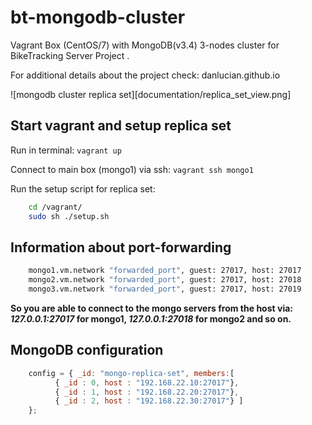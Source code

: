 # bt-mongodb-cluster
Vagrant Box (CentOS/7) with MongoDB(v3.4) 3-nodes cluster for BikeTracking Server Project .

For additional details about the project check: danlucian.github.io


![mongodb cluster replica set][documentation/replica_set_view.png]
## Start vagrant and setup replica set
Run in terminal: `vagrant up`

Connect to main box (mongo1) via ssh: `vagrant ssh mongo1`

Run the setup script for replica set:
```bash
    cd /vagrant/
    sudo sh ./setup.sh
```

## Information about port-forwarding
```bash
    mongo1.vm.network "forwarded_port", guest: 27017, host: 27017
    mongo2.vm.network "forwarded_port", guest: 27017, host: 27018
    mongo3.vm.network "forwarded_port", guest: 27017, host: 27019
```
**So you are able to connect to the mongo servers from the host via: _127.0.0.1:27017_ for mongo1, _127.0.0.1:27018_ for mongo2 and so on.**
## MongoDB configuration
```javascript
    config = { _id: "mongo-replica-set", members:[
          { _id : 0, host : "192.168.22.10:27017"},
          { _id : 1, host : "192.168.22.20:27017"},
          { _id : 2, host : "192.168.22.30:27017"} ]
    };
```
